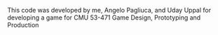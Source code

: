 This code was developed by me, Angelo Pagliuca, and Uday Uppal
for developing a game for CMU 53-471 Game Design, Prototyping and Production
